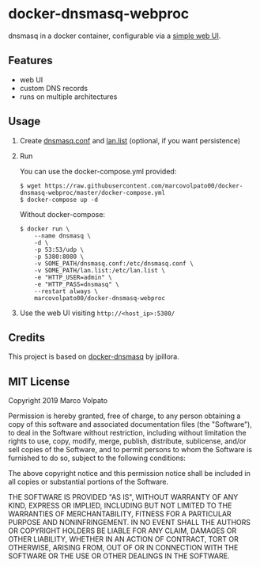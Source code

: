 # docker-dnsmasq-webproc

dnsmasq in a docker container, configurable via a [simple web UI](https://github.com/jpillora/webproc).

## Features
- web UI
- custom DNS records
- runs on multiple architectures

## Usage

1. Create [dnsmasq.conf](config/dnsmasq.conf) and [lan.list](config/lan.list) (optional, if you want persistence)

2. Run

    You can use the docker-compose.yml provided:
    ```
    $ wget https://raw.githubusercontent.com/marcovolpato00/docker-dnsmasq-webproc/master/docker-compose.yml
    $ docker-compose up -d
    ```

    Without docker-compose:
    ```
    $ docker run \
        --name dnsmasq \
        -d \
        -p 53:53/udp \
        -p 5380:8080 \
        -v SOME_PATH/dnsmasq.conf:/etc/dnsmasq.conf \
        -v SOME_PATH/lan.list:/etc/lan.list \
        -e "HTTP_USER=admin" \
        -e "HTTP_PASS=dnsmasq" \
        --restart always \
        marcovolpato00/docker-dnsmasq-webproc
    ```

3. Use the web UI visiting `http://<host_ip>:5380/`

## Credits
This project is based on [docker-dnsmasq](https://github.com/jpillora/docker-dnsmasq) by jpillora.

## MIT License
Copyright 2019 Marco Volpato

Permission is hereby granted, free of charge, to any person obtaining a copy of this software and associated documentation files (the "Software"), to deal in the Software without restriction, including without limitation the rights to use, copy, modify, merge, publish, distribute, sublicense, and/or sell copies of the Software, and to permit persons to whom the Software is furnished to do so, subject to the following conditions:

The above copyright notice and this permission notice shall be included in all copies or substantial portions of the Software.

THE SOFTWARE IS PROVIDED "AS IS", WITHOUT WARRANTY OF ANY KIND, EXPRESS OR IMPLIED, INCLUDING BUT NOT LIMITED TO THE WARRANTIES OF MERCHANTABILITY, FITNESS FOR A PARTICULAR PURPOSE AND NONINFRINGEMENT. IN NO EVENT SHALL THE AUTHORS OR COPYRIGHT HOLDERS BE LIABLE FOR ANY CLAIM, DAMAGES OR OTHER LIABILITY, WHETHER IN AN ACTION OF CONTRACT, TORT OR OTHERWISE, ARISING FROM, OUT OF OR IN CONNECTION WITH THE SOFTWARE OR THE USE OR OTHER DEALINGS IN THE SOFTWARE.